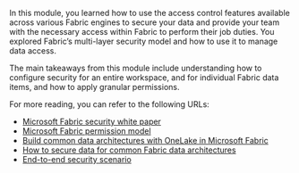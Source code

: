 In this module, you learned how to use the access control features available across various Fabric engines to secure your data and provide your team with the necessary access within Fabric to perform their job duties. You explored Fabric’s multi-layer security model and how to use it to manage data access. 

The main takeaways from this module include understanding how to configure security for an entire workspace, and for individual Fabric data items, and how to apply granular permissions.

For more reading, you can refer to the following URLs:

- [Microsoft Fabric security white paper](/fabric/security/white-paper-landing-page?azure-portal=true)
- [Microsoft Fabric permission model](/fabric/security/permission-model?azure-portal=true)
- [Build common data architectures with OneLake in Microsoft Fabric](https://blog.fabric.microsoft.com/en-us/blog/building-common-data-architectures-with-onelake-in-microsoft-fabric?azure-portal=true)
- [How to secure data for common Fabric data architectures](/fabric/onelake/security/how-to-common-data-architectures)
- [End-to-end security scenario](/fabric/security/security-scenario)
